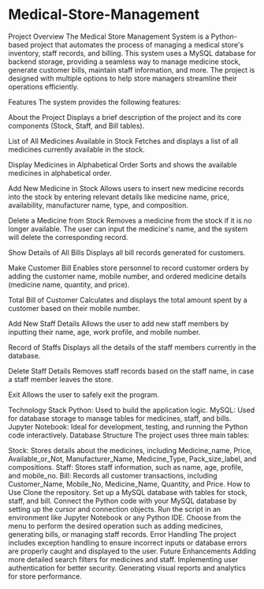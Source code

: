 # Medical-Store-Management

Project Overview
The Medical Store Management System is a Python-based project that automates the process of managing a medical store's inventory, staff records, and billing. This system uses a MySQL database for backend storage, providing a seamless way to manage medicine stock, generate customer bills, maintain staff information, and more. The project is designed with multiple options to help store managers streamline their operations efficiently.

Features
The system provides the following features:

About the Project
Displays a brief description of the project and its core components (Stock, Staff, and Bill tables).

List of All Medicines Available in Stock
Fetches and displays a list of all medicines currently available in the stock.

Display Medicines in Alphabetical Order
Sorts and shows the available medicines in alphabetical order.

Add New Medicine in Stock
Allows users to insert new medicine records into the stock by entering relevant details like medicine name, price, availability, manufacturer name, type, and composition.

Delete a Medicine from Stock
Removes a medicine from the stock if it is no longer available. The user can input the medicine's name, and the system will delete the corresponding record.

Show Details of All Bills
Displays all bill records generated for customers.

Make Customer Bill
Enables store personnel to record customer orders by adding the customer name, mobile number, and ordered medicine details (medicine name, quantity, and price).

Total Bill of Customer
Calculates and displays the total amount spent by a customer based on their mobile number.

Add New Staff Details
Allows the user to add new staff members by inputting their name, age, work profile, and mobile number.

Record of Staffs
Displays all the details of the staff members currently in the database.

Delete Staff Details
Removes staff records based on the staff name, in case a staff member leaves the store.

Exit
Allows the user to safely exit the program.

Technology Stack
Python: Used to build the application logic.
MySQL: Used for database storage to manage tables for medicines, staff, and bills.
Jupyter Notebook: Ideal for development, testing, and running the Python code interactively.
Database Structure
The project uses three main tables:

Stock: Stores details about the medicines, including Medicine_name, Price, Available_or_Not, Manufacturer_Name, Medicine_Type, Pack_size_label, and compositions.
Staff: Stores staff information, such as name, age, profile, and mobile_no.
Bill: Records all customer transactions, including Customer_Name, Mobile_No, Medicine_Name, Quantity, and Price.
How to Use
Clone the repository.
Set up a MySQL database with tables for stock, staff, and bill.
Connect the Python code with your MySQL database by setting up the cursor and connection objects.
Run the script in an environment like Jupyter Notebook or any Python IDE.
Choose from the menu to perform the desired operation such as adding medicines, generating bills, or managing staff records.
Error Handling
The project includes exception handling to ensure incorrect inputs or database errors are properly caught and displayed to the user.
Future Enhancements
Adding more detailed search filters for medicines and staff.
Implementing user authentication for better security.
Generating visual reports and analytics for store performance.
